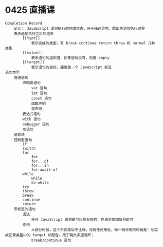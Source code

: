 # 0425 直播课
	Completion Record
		定义： JavaScript 语句执行的完成状态，用于描述异常、跳出等语句执行过程
		表示语句执行之后的结果
			[[type]]
				表示完成的类型，有 break continue return throw 和 normal 几种类型
			[[value]]
				表示语句的返回值，如果语句没有，则是 empty
			[[target]]
				表示语句的目标，通常是一个 JavaScript 标签
	语句类型
		普通语句
			声明类语句
				var 语句
				let 语句
				const 语句
				函数声明
				类声明
			表达式语句
			with 语句
			debugger 语句
			空语句
		语句块
		控制型语句
			if
			switch
			for
				for
				for...of
				for...in
				for-await-of
			while
				while
				do-while
			try
			throw
			break
			continue
			return
		带标签的语句
			语法
				任何 JavaScript 语句是可以加标签的，在语句前加冒号即可
			作用
				大部分时候，这个东西类似于注释，没有任何用处。唯一有作用的时候是：与完成记录类型中的 target 相配合，用于跳出多层循环;
				break/continue 语句
